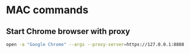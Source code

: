 # MAC commands

## Start Chrome browser with proxy

```bash
open -a "Google Chrome" --args --proxy-server=https://127.0.0.1:8888
```
